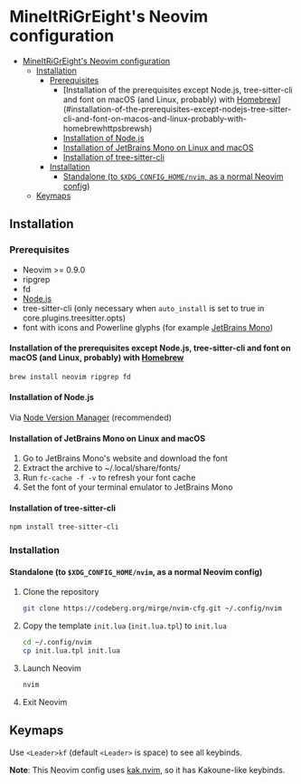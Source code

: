 # MineItRiGrEight's Neovim configuration

<!--toc:start-->
- [MineItRiGrEight's Neovim configuration](#mineitrigreights-neovim-configuration)
  - [Installation](#installation)
    - [Prerequisites](#prerequisites)
      - [Installation of the prerequisites except Node.js, tree-sitter-cli and font on macOS (and Linux, probably) with [Homebrew](https://brew.sh/)](#installation-of-the-prerequisites-except-nodejs-tree-sitter-cli-and-font-on-macos-and-linux-probably-with-homebrewhttpsbrewsh)
      - [Installation of Node.js](#installation-of-nodejs)
      - [Installation of JetBrains Mono on Linux and macOS](#installation-of-jetbrains-mono-on-linux-and-macos)
      - [Installation of tree-sitter-cli](#installation-of-tree-sitter-cli)
    - [Installation](#installation)
      - [Standalone (to `$XDG_CONFIG_HOME/nvim`, as a normal Neovim config)](#standalone-to-xdgconfighomenvim-as-a-normal-neovim-config)
  - [Keymaps](#keymaps)
<!--toc:end-->

## Installation

### Prerequisites

- Neovim >= 0.9.0
- ripgrep
- fd
- [Node.js](https://nodejs.org/)
- tree-sitter-cli (only necessary when `auto_install` is set to true in core.plugins.treesitter.opts)
- font with icons and Powerline glyphs (for example [JetBrains Mono](https://jetbrains.com/mono))

#### Installation of the prerequisites except Node.js, tree-sitter-cli and font on macOS (and Linux, probably) with [Homebrew](https://brew.sh/)

```sh
brew install neovim ripgrep fd
```

#### Installation of Node.js

Via [Node Version Manager](https://nvm.sh/) (recommended)

#### Installation of JetBrains Mono on Linux and macOS

1. Go to JetBrains Mono's website and download the font
2. Extract the archive to ~/.local/share/fonts/
3. Run `fc-cache -f -v` to refresh your font cache
4. Set the font of your terminal emulator to JetBrains Mono

#### Installation of tree-sitter-cli

```sh
npm install tree-sitter-cli
```

### Installation

#### Standalone (to `$XDG_CONFIG_HOME/nvim`, as a normal Neovim config)

1. Clone the repository
   ```sh
   git clone https://codeberg.org/mirge/nvim-cfg.git ~/.config/nvim
   ```
2. Copy the template `init.lua` (`init.lua.tpl`) to `init.lua`
   ```sh
   cd ~/.config/nvim
   cp init.lua.tpl init.lua
   ```
3. Launch Neovim
   ```sh
   nvim
   ```

4. Exit Neovim

## Keymaps

Use `<Leader>kf` (default `<Leader>` is space) to see all keybinds.

**Note**: This Neovim config uses [kak.nvim](https://codeberg.org/mirge/kak.nvim), so it has Kakoune-like keybinds.
